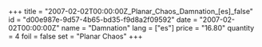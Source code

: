 +++
title = "2007-02-02T00:00:00Z_Planar_Chaos_Damnation_[es]_false"
id = "d00e987e-9d57-4b65-bd35-f9d8a2f09592"
date = "2007-02-02T00:00:00Z"
name = "Damnation"
lang = ["es"]
price = "16.80"
quantity = 4
foil = false
set = "Planar Chaos"
+++
